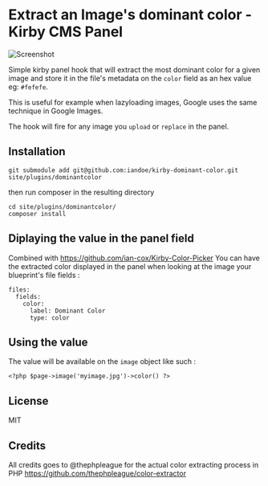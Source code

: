Extract an Image's dominant color - Kirby CMS Panel
===========================

![Screenshot](https://github.com/iandoe/kirby-dominant-color/raw/master/preview.jpg)

Simple kirby panel hook that will extract the most dominant color for a given image and store it in the file's metadata on the `color` field as an hex value eg: `#fefefe`.

This is useful for example when lazyloading images, Google uses the same technique in Google Images.

The hook will fire for any image you `upload` or `replace` in the panel.

## Installation

```
git submodule add git@github.com:iandoe/kirby-dominant-color.git site/plugins/dominantcolor
```

then run composer in the resulting directory

```
cd site/plugins/dominantcolor/
composer install
```

## Diplaying the value in the panel field

Combined with https://github.com/ian-cox/Kirby-Color-Picker
You can have the extracted color displayed in the panel when looking at the image your blueprint's file fields :

```
files:
  fields:
    color:
      label: Dominant Color
      type: color
```

## Using the value

The value will be available on the `image` object like such :

```
<?php $page->image('myimage.jpg')->color() ?>
```

## License

MIT

## Credits

All credits goes to @thephpleague for the actual color extracting process in PHP
https://github.com/thephpleague/color-extractor
